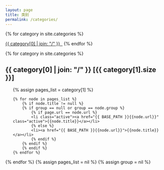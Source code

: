 ```yaml
---
layout: page
title: 类别
permalink: /categories/
---
```


{% for category in site.categories %} 
  <td><a href="#{{ category[0] }}" style="font-size:{{ category[1].size | plus:12}}px;">{{ category[0] | join: "/" }} &nbsp;</a></td>
{% endfor %}

{% for category in site.categories %} 
  <h2 id="{{ category[0] }}">{{ category[0] | join: "/" }} <span>[{{ category[1].size }}]</span></h2>
  <ul>
    {% assign pages_list = category[1] %}  

    {% for node in pages_list %}
        {% if node.title != null %}
        {% if group == null or group == node.group %}
            {% if page.url == node.url %}
            <li class="active"><a href="{{ BASE_PATH }}{{node.url}}" class="active">{{node.title}}</a></li>
            {% else %}
            <li><a href="{{ BASE_PATH }}{{node.url}}">{{node.title}}</a></li>
            {% endif %}
        {% endif %}
        {% endif %}
    {% endfor %}
  </ul>
{% endfor %}
{% assign pages_list = nil %}
{% assign group = nil %}
